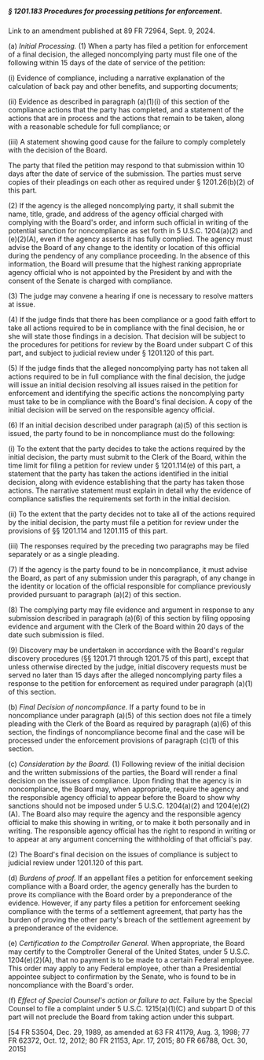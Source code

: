 ##### § 1201.183 Procedures for processing petitions for enforcement. #####

Link to an amendment published at 89 FR 72964, Sept. 9, 2024.

(a) *Initial Processing.* (1) When a party has filed a petition for enforcement of a final decision, the alleged noncomplying party must file one of the following within 15 days of the date of service of the petition:

(i) Evidence of compliance, including a narrative explanation of the calculation of back pay and other benefits, and supporting documents;

(ii) Evidence as described in paragraph (a)(1)(i) of this section of the compliance actions that the party has completed, and a statement of the actions that are in process and the actions that remain to be taken, along with a reasonable schedule for full compliance; or

(iii) A statement showing good cause for the failure to comply completely with the decision of the Board.

The party that filed the petition may respond to that submission within 10 days after the date of service of the submission. The parties must serve copies of their pleadings on each other as required under § 1201.26(b)(2) of this part.

(2) If the agency is the alleged noncomplying party, it shall submit the name, title, grade, and address of the agency official charged with complying with the Board's order, and inform such official in writing of the potential sanction for noncompliance as set forth in 5 U.S.C. 1204(a)(2) and (e)(2)(A), even if the agency asserts it has fully complied. The agency must advise the Board of any change to the identity or location of this official during the pendency of any compliance proceeding. In the absence of this information, the Board will presume that the highest ranking appropriate agency official who is not appointed by the President by and with the consent of the Senate is charged with compliance.

(3) The judge may convene a hearing if one is necessary to resolve matters at issue.

(4) If the judge finds that there has been compliance or a good faith effort to take all actions required to be in compliance with the final decision, he or she will state those findings in a decision. That decision will be subject to the procedures for petitions for review by the Board under subpart C of this part, and subject to judicial review under § 1201.120 of this part.

(5) If the judge finds that the alleged noncomplying party has not taken all actions required to be in full compliance with the final decision, the judge will issue an initial decision resolving all issues raised in the petition for enforcement and identifying the specific actions the noncomplying party must take to be in compliance with the Board's final decision. A copy of the initial decision will be served on the responsible agency official.

(6) If an initial decision described under paragraph (a)(5) of this section is issued, the party found to be in noncompliance must do the following:

(i) To the extent that the party decides to take the actions required by the initial decision, the party must submit to the Clerk of the Board, within the time limit for filing a petition for review under § 1201.114(e) of this part, a statement that the party has taken the actions identified in the initial decision, along with evidence establishing that the party has taken those actions. The narrative statement must explain in detail why the evidence of compliance satisfies the requirements set forth in the initial decision.

(ii) To the extent that the party decides not to take all of the actions required by the initial decision, the party must file a petition for review under the provisions of §§ 1201.114 and 1201.115 of this part.

(iii) The responses required by the preceding two paragraphs may be filed separately or as a single pleading.

(7) If the agency is the party found to be in noncompliance, it must advise the Board, as part of any submission under this paragraph, of any change in the identity or location of the official responsible for compliance previously provided pursuant to paragraph (a)(2) of this section.

(8) The complying party may file evidence and argument in response to any submission described in paragraph (a)(6) of this section by filing opposing evidence and argument with the Clerk of the Board within 20 days of the date such submission is filed.

(9) Discovery may be undertaken in accordance with the Board's regular discovery procedures (§§ 1201.71 through 1201.75 of this part), except that unless otherwise directed by the judge, initial discovery requests must be served no later than 15 days after the alleged noncomplying party files a response to the petition for enforcement as required under paragraph (a)(1) of this section.

(b) *Final Decision of noncompliance.* If a party found to be in noncompliance under paragraph (a)(5) of this section does not file a timely pleading with the Clerk of the Board as required by paragraph (a)(6) of this section, the findings of noncompliance become final and the case will be processed under the enforcement provisions of paragraph (c)(1) of this section.

(c) *Consideration by the Board.* (1) Following review of the initial decision and the written submissions of the parties, the Board will render a final decision on the issues of compliance. Upon finding that the agency is in noncompliance, the Board may, when appropriate, require the agency and the responsible agency official to appear before the Board to show why sanctions should not be imposed under 5 U.S.C. 1204(a)(2) and 1204(e)(2)(A). The Board also may require the agency and the responsible agency official to make this showing in writing, or to make it both personally and in writing. The responsible agency official has the right to respond in writing or to appear at any argument concerning the withholding of that official's pay.

(2) The Board's final decision on the issues of compliance is subject to judicial review under 1201.120 of this part.

(d) *Burdens of proof.* If an appellant files a petition for enforcement seeking compliance with a Board order, the agency generally has the burden to prove its compliance with the Board order by a preponderance of the evidence. However, if any party files a petition for enforcement seeking compliance with the terms of a settlement agreement, that party has the burden of proving the other party's breach of the settlement agreement by a preponderance of the evidence.

(e) *Certification to the Comptroller General.* When appropriate, the Board may certify to the Comptroller General of the United States, under 5 U.S.C. 1204(e)(2)(A), that no payment is to be made to a certain Federal employee. This order may apply to any Federal employee, other than a Presidential appointee subject to confirmation by the Senate, who is found to be in noncompliance with the Board's order.

(f) *Effect of Special Counsel's action or failure to act.* Failure by the Special Counsel to file a complaint under 5 U.S.C. 1215(a)(1)(C) and subpart D of this part will not preclude the Board from taking action under this subpart.

[54 FR 53504, Dec. 29, 1989, as amended at 63 FR 41179, Aug. 3, 1998; 77 FR 62372, Oct. 12, 2012; 80 FR 21153, Apr. 17, 2015; 80 FR 66788, Oct. 30, 2015]